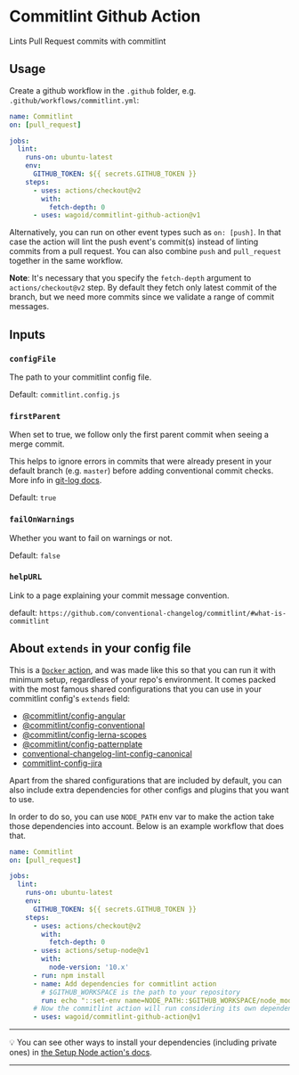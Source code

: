 # Commitlint Github Action

Lints Pull Request commits with commitlint

## Usage

Create a github workflow in the `.github` folder, e.g. `.github/workflows/commitlint.yml`:

```yaml
name: Commitlint
on: [pull_request]

jobs:
  lint:
    runs-on: ubuntu-latest
    env:
      GITHUB_TOKEN: ${{ secrets.GITHUB_TOKEN }}
    steps:
      - uses: actions/checkout@v2
        with:
          fetch-depth: 0
      - uses: wagoid/commitlint-github-action@v1
```

Alternatively, you can run on other event types such as `on: [push]`. In that case the action will lint the push event's commit(s) instead of linting commits from a pull request. You can also combine `push` and `pull_request` together in the same workflow.

**Note**: It's necessary that you specify the `fetch-depth` argument to `actions/checkout@v2` step. By default they fetch only latest commit of the branch, but we need more commits since we validate a range of commit messages.

## Inputs

### `configFile`

The path to your commitlint config file.

Default: `commitlint.config.js`

### `firstParent`

When set to true, we follow only the first parent commit when seeing a merge commit.

This helps to ignore errors in commits that were already present in your default branch (e.g. `master`) before adding conventional commit checks. More info in [git-log docs](https://git-scm.com/docs/git-log#Documentation/git-log.txt---first-parent).

Default: `true`

### `failOnWarnings`

Whether you want to fail on warnings or not.

Default: `false`

### `helpURL`

Link to a page explaining your commit message convention.

default: `https://github.com/conventional-changelog/commitlint/#what-is-commitlint`

## About `extends` in your config file

This is a [`Docker` action](https://github.com/actions/toolkit/blob/e2adf403d6d14a9ca7474976ccaca20f72ff8209/docs/action-types.md#why-would-i-choose-a-docker-action), and was made like this so that you can run it with minimum setup, regardless of your repo's environment. It comes packed with the most famous shared configurations that you can use in your commitlint config's `extends` field:

- [@commitlint/config-angular](https://github.com/conventional-changelog/commitlint/tree/master/%40commitlint/config-angular)
- [@commitlint/config-conventional](https://github.com/conventional-changelog/commitlint/tree/master/%40commitlint/config-conventional)
- [@commitlint/config-lerna-scopes](https://github.com/conventional-changelog/commitlint/tree/master/%40commitlint/config-lerna-scopes)
- [@commitlint/config-patternplate](https://github.com/conventional-changelog/commitlint/tree/master/%40commitlint/config-patternplate)
- [conventional-changelog-lint-config-canonical](https://github.com/gajus/conventional-changelog-lint-config-canonical)
- [commitlint-config-jira](https://github.com/Gherciu/commitlint-jira)

Apart from the shared configurations that are included by default, you can also include extra dependencies for other configs and plugins that you want to use.

In order to do so, you can use `NODE_PATH` env var to make the action take those dependencies into account. Below is an example workflow that does that.

```yaml
name: Commitlint
on: [pull_request]

jobs:
  lint:
    runs-on: ubuntu-latest
    env:
      GITHUB_TOKEN: ${{ secrets.GITHUB_TOKEN }}
    steps:
      - uses: actions/checkout@v2
        with:
          fetch-depth: 0
      - uses: actions/setup-node@v1
        with:
          node-version: '10.x'
      - run: npm install
      - name: Add dependencies for commitlint action
        # $GITHUB_WORKSPACE is the path to your repository
        run: echo "::set-env name=NODE_PATH::$GITHUB_WORKSPACE/node_modules"
      # Now the commitlint action will run considering its own dependencies and yours as well 🚀
      - uses: wagoid/commitlint-github-action@v1
```

---

💡 You can see other ways to install your dependencies (including private ones) in [the Setup Node action's docs](https://github.com/actions/setup-node).

---
